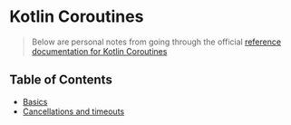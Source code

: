 # Kotlin Coroutines

> Below are personal notes from going through the official [reference documentation for Kotlin Coroutines](https://kotlinlang.org/docs/reference/coroutines/basics.html)

## Table of Contents
* [Basics](./docs/basics.md)
* [Cancellations and timeouts](./docs/cancellations.md)

